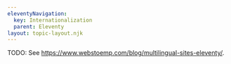 ```yaml
---
eleventyNavigation:
  key: Internationalization
  parent: Eleventy
layout: topic-layout.njk
---
```


TODO: See <https://www.webstoemp.com/blog/multilingual-sites-eleventy/>.
